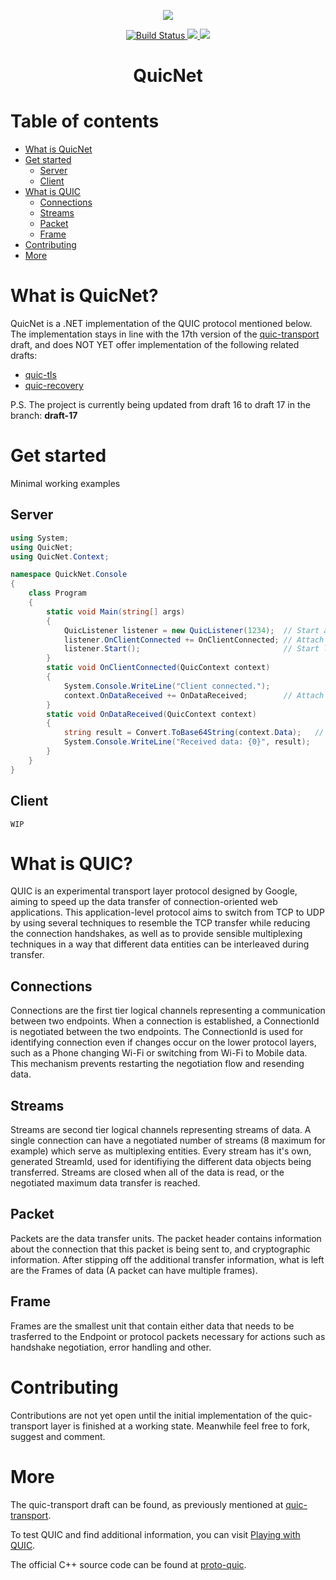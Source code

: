 <p align="center">
    <img src="https://i.imgur.com/r3nH7de.png"></img>
</p>
<p align="center">
    <a href="https://travis-ci.org/Vect0rZ/Quic.NET">
        <img src="https://travis-ci.org/Vect0rZ/Quic.NET.svg?branch=master" alt="Build Status">
    </a>
    <a href="https://semver.org/">
        <img src="https://img.shields.io/badge/semver-2.0.0-blue.svg">
    </a>
    <img src="https://img.shields.io/badge/version-0.1.1 alpha-red.svg">
</p>
<h1 align="center"> QuicNet

# Table of contents
   - [What is QuicNet](#what-is-quicnet)
   - [Get started](#get-started)
      * [Server](#server)
      * [Client](#client)
   - [What is QUIC](#what-is-quic)
      * [Connections](#connections)
      * [Streams](#streams)
      * [Packet](#packet)
      * [Frame](#frame)
   - [Contributing](#contributing)
   - [More](#more)

# What is QuicNet?

QuicNet is a .NET implementation of the QUIC protocol mentioned below.
The implementation stays in line with the 17th version of the [quic-transport](https://datatracker.ietf.org/doc/draft-ietf-quic-transport/?include_text=1) draft,
and does NOT YET offer implementation of the following related drafts:

* [quic-tls](https://datatracker.ietf.org/doc/draft-ietf-quic-tls/?include_text=1)
* [quic-recovery](https://datatracker.ietf.org/doc/draft-ietf-quic-recovery/?include_text=1)

P.S. The project is currently being updated from draft 16 to draft 17 in the branch: <b>draft-17</b>

# Get started
Minimal working examples

## Server
```csharp
using System;
using QuicNet;
using QuicNet.Context;

namespace QuickNet.Console
{
    class Program
    {
        static void Main(string[] args)
        {
            QuicListener listener = new QuicListener(1234);  // Start a new listener on port 1234
            listener.OnClientConnected += OnClientConnected; // Attach callback when a new client is connected
            listener.Start();                                // Start listening
        }
        static void OnClientConnected(QuicContext context)
        {
            System.Console.WriteLine("Client connected.");
            context.OnDataReceived += OnDataReceived;        // Attach a callback when the server reveices data
        }
        static void OnDataReceived(QuicContext context)
        {
            string result = Convert.ToBase64String(context.Data);   // Data
            System.Console.WriteLine("Received data: {0}", result);
        }
    }
}
```

## Client
```
WIP
```

# What is QUIC?

QUIC is an experimental transport layer protocol designed by Google, aiming to speed up the data transfer of connection-oriented web applications.
This application-level protocol aims to switch from TCP to UDP by using several techniques to resemble the TCP transfer while reducing the connection handshakes,
as well as to provide sensible multiplexing techniques in a way that different data entities can be interleaved during transfer.

## Connections
Connections are the first tier logical channels representing a communication between two endpoints. When a connection is established, a ConnectionId is negotiated between the two endpoints. The ConnectionId is used for identifying connection even if changes occur on the lower protocol layers, such as a Phone changing Wi-Fi or switching from Wi-Fi to Mobile data. This mechanism prevents restarting the negotiation flow and resending data.

## Streams
Streams are second tier logical channels representing streams of data. A single connection can have a negotiated number of streams (8 maximum for example) which serve as multiplexing entities. Every stream has it's own, generated StreamId, used for identifiying the different data objects being transferred. Streams are closed when all of the data is read, or the negotiated maximum data transfer is reached.

## Packet
Packets are the data transfer units. The packet header contains information about the connection that this packet is being sent to, and cryptographic information. After stipping off the additional transfer information, what is left are the Frames of data (A packet can have multiple frames).

## Frame
Frames are the smallest unit that contain either data that needs to be trasferred to the Endpoint or protocol packets necessary for actions such as handshake negotiation, error handling and other.

# Contributing

Contributions are not yet open until the initial implementation of the quic-transport layer is finished at a working state.
Meanwhile feel free to fork, suggest and comment. 

# More

The quic-transport draft can be found, as previously mentioned at [quic-transport](https://datatracker.ietf.org/doc/draft-ietf-quic-transport/?include_text=1).

To test QUIC and find additional information, you can visit [Playing with QUIC](https://www.chromium.org/quic/playing-with-quic).

The official C++ source code can be found at [proto-quic](https://github.com/google/proto-quic).
